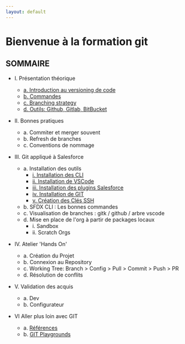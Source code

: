```yaml
---
layout: default
---
```


# Bienvenue à la formation git

## SOMMAIRE


- I. Présentation théorique
  - [a. Introduction au versioning de code](pages/introCodeVersioning)
  - [b. Commandes](pages/Commandes)
  - [c. Branching strategy](pages/BranchingStrategy)
  - [d. Outils: Github, Gitlab, BitBucket](pages/tools)

- II. Bonnes pratiques
  - a. Commiter et merger souvent
  - b. Refresh de branches
  - c. Conventions de nommage

- III. Git appliqué à Salesforce
  - a. Installation des outils
    - [i. Installation des CLI](pages/CLIInstallation)
    - [ii. Installation de VSCode](pages/VSCodeInstallation)
    - [iii. Installation des plugins Salesforce](pages/VSCodePluginsInstallation)
    - [iv. Installation de GIT](pages/GitInstallation)
    - [v. Création des Clés SSH](pages/GitInstallation)
  - b. SFDX CLI : Les bonnes commandes
  - c. Visualisation de branches : gitk / github / arbre vscode
  - d. Mise en place de l'org à partir de packages locaux
    - i. Sandbox
    - ii. Scratch Orgs

- IV. Atelier 'Hands On'
  - a. Création du Projet
  - b. Connexion au Repository
  - c. Working Tree: Branch > Config > Pull > Commit > Push > PR
  - d. Résolution de conflits

- V. Validation des acquis
  - a. Dev
  - b. Configurateur

- VI Aller plus loin avec GIT
  - a. [Références](pages/References)
  - b. [GIT Playgrounds](pages/GITPlaygrounds)
  